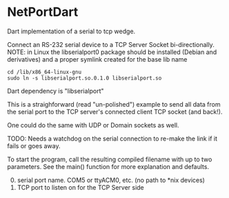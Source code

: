 # NetPortDart
Dart implementation of a serial to tcp wedge.

Connect an RS-232 serial device to a TCP Server Socket bi-directionally.
NOTE: in Linux the libserialport0 package should be installed (Debian and
derivatives) and a proper symlink created for the base lib name
~~~
cd /lib/x86_64-linux-gnu
sudo ln -s libserialport.so.0.1.0 libserialport.so
~~~
Dart dependency is "libserialport"

This is a straighforward (read "un-polished") example to send all data from the
serial port to the TCP server's connected client TCP socket (and back!).

One could do the same with UDP or Domain sockets as well.

TODO: Needs a watchdog on the serial connection to re-make the link
if it fails or goes away.

To start the program, call the resulting compiled filename with up to two parameters.
See the main() function for more explanation and defaults.

0) serial port name.  COM5 or ttyACM0, etc. (no path to *nix devices)
1) TCP port to listen on for the TCP Server side
